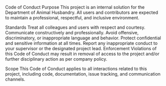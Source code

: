 Code of Conduct
Purpose
This project is an internal solution for the Department of Animal Husbandry. All users and contributors are expected to maintain a professional, respectful, and inclusive environment.

Standards
Treat all colleagues and users with respect and courtesy.
Communicate constructively and professionally.
Avoid offensive, discriminatory, or inappropriate language and behavior.
Protect confidential and sensitive information at all times.
Report any inappropriate conduct to your supervisor or the designated project lead.
Enforcement
Violations of this Code of Conduct may result in removal of access to the project and/or further disciplinary action as per company policy.

Scope
This Code of Conduct applies to all interactions related to this project, including code, documentation, issue tracking, and communication channels.
